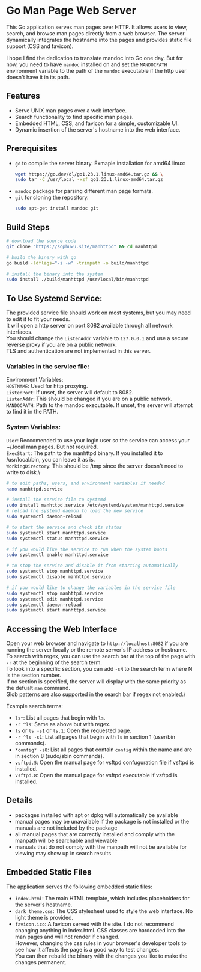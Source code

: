 # Go Man Page Web Server

This Go application serves man pages over HTTP. It allows users to view, search, and browse man pages directly from a web browser. The server dynamically integrates the hostname into the pages and provides static file support (CSS and favicon).

I hope I find the dedication to translate mandoc into Go one day.
But for now, you need to have `mandoc` installed on and set
the `MANDOCPATH` environment variable to the path of the `mandoc` executable if the http user doesn't have it in its path.


## Features

- Serve UNIX man pages over a web interface.
- Search functionality to find specific man pages.
- Embedded HTML, CSS, and favicon for a simple, customizable UI.
- Dynamic insertion of the server's hostname into the web interface.

## Prerequisites

- `go` to compile the server binary. Exmaple installation for amd64 linux:
   ```sh
   wget https://go.dev/dl/go1.23.1.linux-amd64.tar.gz && \
  sudo tar -C /usr/local -xzf go1.23.1.linux-amd64.tar.gz
   ```
- `mandoc` package for parsing different man page formats.
- `git` for cloning the repository.
    ```sh
    sudo apt-get install mandoc git
    ```

## Build Steps
 ```sh
# download the source code
git clone "https://sophuwu.site/manhttpd" && cd manhttpd
 
# build the binary with go
go build -ldflags="-s -w" -trimpath -o build/manhttpd

# install the binary into the system
sudo install ./build/manhttpd /usr/local/bin/manhttpd
```

## To Use Systemd Service:
The provided service file should work on most systems, but you may need to edit it to fit your needs.\
It will open a http server on port 8082 available through all network interfaces.\
You should change the `ListenAddr` variable to `127.0.0.1` and use a secure reverse proxy if you are on a public network.\
TLS and authentication are not implemented in this server.

### Variables in the service file:
Environment Variables:\
`HOSTNAME`: Used for http proxying.\
`ListenPort`: If unset, the server will default to 8082.\
`ListenAddr`: This should be changed if you are on a public network.\
`MANDOCPATH`: Path to the mandoc executable. If unset, the server will attempt to find it in the PATH.

### System Variables:
`User`: Reccomended to use your login user so the service can access your ~/.local man pages. But not required.\
`ExecStart`: The path to the manhttpd binary. If you installed it to /usr/local/bin, you can leave it as is.\
`WorkingDirectory`: This should be /tmp since the server doesn't need to write to disk.\

```sh
# to edit paths, users, and environment variables if needed
nano manhttpd.service 

# install the service file to systemd
sudo install manhttpd.service /etc/systemd/system/manhttpd.service
# reload the systemd daemon to load the new service
sudo systemctl daemon-reload

# to start the service and check its status
sudo systemctl start manhttpd.service
sudo systemctl status manhttpd.service

# if you would like the service to run when the system boots
sudo systemctl enable manhttpd.service

# to stop the service and disable it from starting automatically
sudo systemctl stop manhttpd.service
sudo systemctl disable manhttpd.service

# if you would like to change the variables in the service file
sudo systemctl stop manhttpd.service
sudo systemctl edit manhttpd.service
sudo systemctl daemon-reload 
sudo systemctl start manhttpd.service
 ```


## Accessing the Web Interface
Open your web browser and navigate to `http://localhost:8082` if you are running the server locally or the remote server's IP address or hostname.\
To search with regex, you can use the search bar at the top of the page with `-r` at the beginning of the search term.\
To look into a specific section, you can add `-sN` to the search term where N is the section number.\
If no section is specified, the server will display with the same priority as the defualt `man` command.\
Glob patterns are also supported in the search bar if regex not enabled.\

Example search terms:
- `ls*`: List all pages that begin with `ls`.
- `-r ^ls`: Same as above but with regex.
- `ls` or `ls -s1` or `ls.1`: Open the requested page.
- `-r ^ls -s1`: List all pages that begin with `ls` in section 1 (user/bin commands).
- `*config* -s8`: List all pages that contain `config` within the name and are in section 8 (sudo/sbin commands).  
- `vsftpd.5`: Open the manual page for vsftpd confuguration file if vsftpd is installed.
- `vsftpd.8`: Open the manual page for vsftpd executable if vsftpd is installed.

## Details
- packages installed with apt or dpkg will automatically be available
- manual pages may be unavailable if the package is not installed or the manuals are not included by the package
- all manual pages that are correctly installed and comply with the manpath will be searchable and viewable
- manuals that do not comply with the manpath will not be available for viewing may show up in search results

## Embedded Static Files
The application serves the following embedded static files:
- `index.html`: The main HTML template, which includes placeholders for the server's hostname.
- `dark_theme.css`: The CSS stylesheet used to style the web interface. No light theme is provided.
- `favicon.ico`: A favicon served with the site.
I do not recommend changing anything in index.html. CSS classes are hardcoded into the man pages and will not render if changed.\
However, changing the css rules in your browser's developer tools to see how it affects the page is a good way to test changes.\
You can then rebuild the binary with the changes you like to make the changes permanent.
